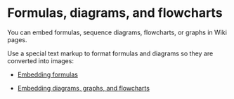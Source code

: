 # Formulas, diagrams, and flowcharts

You can embed formulas, sequence diagrams, flowcharts, or graphs in Wiki pages.

Use a special text markup to format formulas and diagrams so they are converted into images:

* [Embedding formulas](static-markup/formulas.md)

* [Embedding diagrams, graphs, and flowcharts](static-markup/diagram.md)


